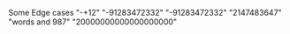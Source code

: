 Some Edge cases
"-+12"
"-91283472332"
"-91283472332"
"2147483647"
"words and 987"
"20000000000000000000"